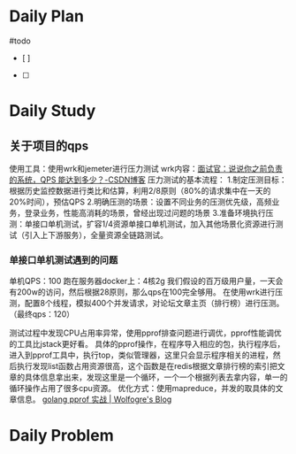 # Daily Plan
#todo
- [ ] 
- [ ] 
# Daily Study
## 关于项目的qps
使用工具：使用wrk和jemeter进行压力测试
wrk内容：[面试官：说说你之前负责的系统，QPS 能达到多少？-CSDN博客](https://blog.csdn.net/weiwosuoai/article/details/100032093)
压力测试的基本流程：
1.制定压测目标：根据历史监控数据进行类比和估算，利用2/8原则（80%的请求集中在一天的20%时间），预估QPS
2.明确压测的场景：设置不同业务的压测优先级，高频业务，登录业务，性能高消耗的场景，曾经出现过问题的场景
3.准备环境执行压测：单接口单机测试，扩容1/4资源单接口单机测试，加入其他场景化资源进行测试（引入上下游服务），全量资源全链路测试。



### 单接口单机测试遇到的问题
单机QPS：100
跑在服务器docker上：4核2g
我们假设的百万级用户量，一天会有200w的访问，然后根据28原则，那么qps在100完全够用。
在使用wrk进行压测，配置8个线程，模拟400个并发请求，对论坛文章主页（排行榜）进行压测。（最终qps：120）

测试过程中发现CPU占用率异常，使用pprof排查问题进行调优，pprof性能调优的工具比jstack更好看。
具体的pprof操作，在程序导入相应的包，执行程序后，进入到pprof工具中，执行top，类似管理器，这里只会显示程序相关的进程，然后执行发现list函数占用资源很高，这个函数是在redis根据文章排行榜的索引把文章的具体信息拿出来，发现这里是一个循环，一个一个根据列表去拿内容，单一的循环操作占用了很多cpu资源。
优化方式：使用mapreduce，并发的取具体的文章信息。
[golang pprof 实战 | Wolfogre's Blog](https://blog.wolfogre.com/posts/go-ppof-practice/)
# Daily Problem